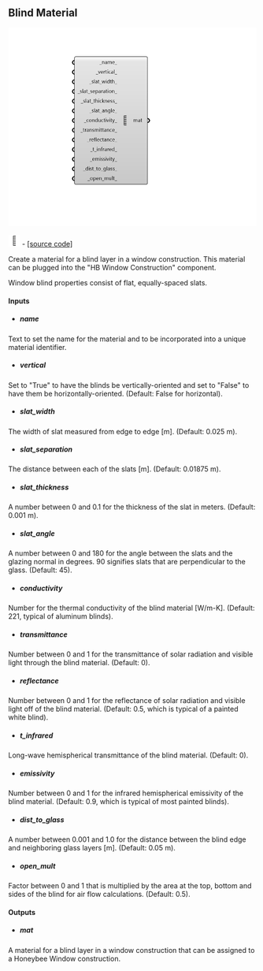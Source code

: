 ## Blind Material

![](../../images/components/Blind_Material.png)

![](../../images/icons/Blind_Material.png) - [[source code]](https://github.com/ladybug-tools/honeybee-grasshopper-energy/blob/master/honeybee_grasshopper_energy/src//HB%20Blind%20Material.py)


Create a material for a blind layer in a window construction. This material can be plugged into the "HB Window Construction" component. 

Window blind properties consist of flat, equally-spaced slats. 



#### Inputs
* ##### name 
Text to set the name for the material and to be incorporated into a unique material identifier. 
* ##### vertical 
Set to "True" to have the blinds be vertically-oriented and set to "False" to have them be horizontally-oriented. (Default: False for horizontal). 
* ##### slat_width 
The width of slat measured from edge to edge [m]. (Default: 0.025 m). 
* ##### slat_separation 
The distance between each of the slats [m]. (Default: 0.01875 m). 
* ##### slat_thickness 
A number between 0 and 0.1 for the thickness of the slat in meters. (Default: 0.001 m). 
* ##### slat_angle 
A number between 0 and 180 for the angle between the slats and the glazing normal in degrees. 90 signifies slats that are perpendicular to the glass. (Default: 45). 
* ##### conductivity 
Number for the thermal conductivity of the blind material [W/m-K]. (Default: 221, typical of aluminum blinds). 
* ##### transmittance 
Number between 0 and 1 for the transmittance of solar radiation and visible light through the blind material. (Default: 0). 
* ##### reflectance 
Number between 0 and 1 for the reflectance of solar radiation and visible light off of the blind material. (Default: 0.5, which is typical of a painted white blind). 
* ##### t_infrared 
Long-wave hemispherical transmittance of the blind material. (Default: 0). 
* ##### emissivity 
Number between 0 and 1 for the infrared hemispherical emissivity of the blind material. (Default: 0.9, which is typical of most painted blinds). 
* ##### dist_to_glass 
A number between 0.001 and 1.0 for the distance between the blind edge and neighboring glass layers [m]. (Default: 0.05 m). 
* ##### open_mult 
Factor between 0 and 1 that is multiplied by the area at the top, bottom and sides of the blind for air flow calculations. (Default: 0.5). 

#### Outputs
* ##### mat
A material for a blind layer in a window construction that can be assigned to a Honeybee Window construction. 
